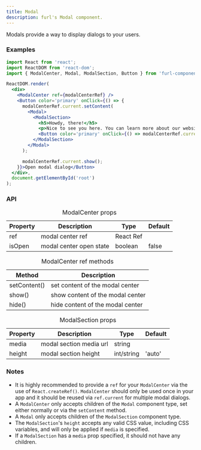 ```yaml
---
title: Modal
description: furl's Modal component.
---
```


Modals provide a way to display dialogs to your users.

### Examples

<modalexamples></modalexamples>

```jsx
import React from 'react';
import ReactDOM from 'react-dom';
import { ModalCenter, Modal, ModalSection, Button } from 'furl-components';

ReactDOM.render(
  <div>
    <ModalCenter ref={modalCenterRef} />
    <Button color='primary' onClick={() => {
      modalCenterRef.current.setContent(
        <Modal>
          <ModalSection>
            <h5>Howdy, there!</h5>
            <p>Nice to see you here. You can learn more about our website by visiting more pages.</p>
            <Button color='primary' onClick={() => modalCenterRef.current.hide()}>Take me back</Button>
          </ModalSection>
        </Modal>
      );

      modalCenterRef.current.show();
    }}>Open modal dialog</Button>
  </div>, 
  document.getElementById('root')
);
```

### API

<table>
  <caption>ModalCenter props</caption>
  <thead>
    <tr>
      <th>Property</th>
      <th colspan="3">Description</th>
      <th>Type</th>
      <th>Default</th>
    </tr>
  </thead>
  <tbody>
    <tr>
      <td class="font-c">ref</td>
      <td colspan="3">modal center ref</td>
      <td>React Ref</td>
      <td class='font-c'></td>
    </tr>
    <tr>
      <td class="font-c">isOpen</td>
      <td colspan="3">modal center open state</td>
      <td>boolean</td>
      <td class='font-c'>false</td>
    </tr>
  </tbody>
</table>

<table>
  <caption>ModalCenter ref methods</caption>
  <thead>
    <tr>
      <th>Method</th>
      <th colspan="3">Description</th>
    </tr>
  </thead>
  <tbody>
    <tr>
      <td class="font-c">setContent()</td>
      <td colspan="3">set content of the modal center</td>
    </tr>
    <tr>
      <td class="font-c">show()</td>
      <td colspan="3">show content of the modal center</td>
    </tr>
    <tr>
      <td class="font-c">hide()</td>
      <td colspan="3">hide content of the modal center</td>
    </tr>
  </tbody>
</table>

<table>
  <caption>ModalSection props</caption>
  <thead>
    <tr>
      <th>Property</th>
      <th colspan="3">Description</th>
      <th>Type</th>
      <th>Default</th>
    </tr>
  </thead>
  <tbody>
   <tr>
      <td class="font-c">media</td>
      <td colspan="3">modal section media url</td>
      <td>string</td>
      <td class='font-c'></td>
    </tr>
    <tr>
      <td class="font-c">height</td>
      <td colspan="3">modal section height</td>
      <td>int/string</td>
      <td class='font-c'>'auto'</td>
    </tr>
  </tbody>
</table>

### Notes

* It is highly recommended to provide a `ref` for your `ModalCenter` via the use of `React.createRef()`. `ModalCenter` should only be used once in your app and it should be reused via `ref.current` for multiple modal dialogs.
* A `ModalCenter` only accepts children of the `Modal` component type, set either normally or via the `setContent` method.
* A `Modal` only accepts children of the `ModalSection` component type.
* The `ModalSection`'s `height` accepts any valid CSS value, including CSS variables, and will only be applied if `media` is specified.
* If a `ModalSection` has a `media` prop specified, it should not have any children.